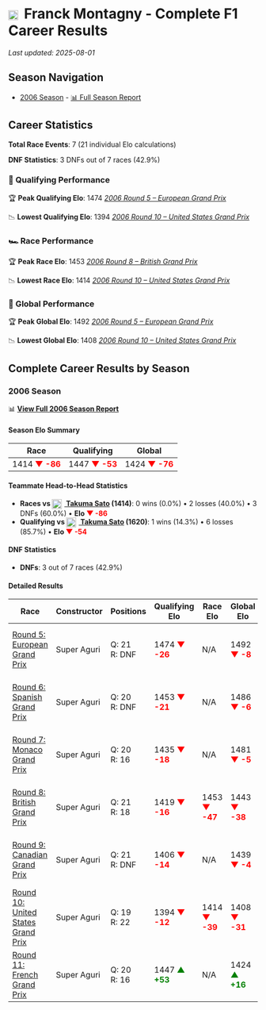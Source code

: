 # <img src="https://upload.wikimedia.org/wikipedia/commons/c/c3/Flag_of_France.svg" alt="France" width="20" height="auto" style="vertical-align: middle; margin-right: 5px;" onerror="this.outerHTML='🇫🇷'; this.style.marginRight='5px';"/> Franck Montagny - Complete F1 Career Results

*Last updated: 2025-08-01*

## Season Navigation

- [2006 Season](#2006-season) - [📊 Full Season Report](../seasons/2006-season-report)

## Career Statistics

**Total Race Events**: 7 (21 individual Elo calculations)

**DNF Statistics**: 3 DNFs out of 7 races (42.9%)

### 🏁 Qualifying Performance

🏆 **Peak Qualifying Elo**: 1474
   *[2006 Round 5 – European Grand Prix](../seasons/2006-season-report#round-5-european-grand-prix)*

📉 **Lowest Qualifying Elo**: 1394
   *[2006 Round 10 – United States Grand Prix](../seasons/2006-season-report#round-10-united-states-grand-prix)*

### 🏎️ Race Performance

🏆 **Peak Race Elo**: 1453
   *[2006 Round 8 – British Grand Prix](../seasons/2006-season-report#round-8-british-grand-prix)*

📉 **Lowest Race Elo**: 1414
   *[2006 Round 10 – United States Grand Prix](../seasons/2006-season-report#round-10-united-states-grand-prix)*

### 🌟 Global Performance

🏆 **Peak Global Elo**: 1492
   *[2006 Round 5 – European Grand Prix](../seasons/2006-season-report#round-5-european-grand-prix)*

📉 **Lowest Global Elo**: 1408
   *[2006 Round 10 – United States Grand Prix](../seasons/2006-season-report#round-10-united-states-grand-prix)*


## Complete Career Results by Season

### 2006 Season

📊 **[View Full 2006 Season Report](../seasons/2006-season-report)**

#### Season Elo Summary

| Race | Qualifying | Global |
|------|------------|--------|
| 1414 **<span style="color: red;">▼ -86</span>** | 1447 **<span style="color: red;">▼ -53</span>** | 1424 **<span style="color: red;">▼ -76</span>** |

#### Teammate Head-to-Head Statistics

- **Races vs [<img src="https://upload.wikimedia.org/wikipedia/commons/9/9e/Flag_of_Japan.svg" alt="Japan" width="20" height="auto" style="vertical-align: middle; margin-right: 5px;" onerror="this.outerHTML='🇯🇵'; this.style.marginRight='5px';"/> Takuma Sato](takuma-sato) (1414)**: 0 wins (0.0%) • 2 losses (40.0%) • 3 DNFs (60.0%) • **Elo <span style="color: red;">▼ -86</span>**
- **Qualifying vs [<img src="https://upload.wikimedia.org/wikipedia/commons/9/9e/Flag_of_Japan.svg" alt="Japan" width="20" height="auto" style="vertical-align: middle; margin-right: 5px;" onerror="this.outerHTML='🇯🇵'; this.style.marginRight='5px';"/> Takuma Sato](takuma-sato) (1620)**: 1 wins (14.3%) • 6 losses (85.7%) • **Elo <span style="color: red;">▼ -54</span>**

#### DNF Statistics

- **DNFs**: 3 out of 7 races (42.9%)

#### Detailed Results

| Race | Constructor | Positions | Qualifying Elo | Race Elo | Global Elo | Teammate |
|------|-------------|-----------|----------------|----------|------------|----------|
| [Round 5: European Grand Prix](../seasons/2006-season-report#round-5-european-grand-prix) | Super Aguri | Q: 21<br/>R: DNF | 1474 **<span style="color: red;">▼ -26</span>** | N/A | 1492 **<span style="color: red;">▼ -8</span>** | [<img src="https://upload.wikimedia.org/wikipedia/commons/9/9e/Flag_of_Japan.svg" alt="Japan" width="20" height="auto" style="vertical-align: middle; margin-right: 5px;" onerror="this.outerHTML='🇯🇵'; this.style.marginRight='5px';"/> Takuma Sato](takuma-sato)<br/>Q: 20<br/>R: DNF |
| [Round 6: Spanish Grand Prix](../seasons/2006-season-report#round-6-spanish-grand-prix) | Super Aguri | Q: 20<br/>R: DNF | 1453 **<span style="color: red;">▼ -21</span>** | N/A | 1486 **<span style="color: red;">▼ -6</span>** | [<img src="https://upload.wikimedia.org/wikipedia/commons/9/9e/Flag_of_Japan.svg" alt="Japan" width="20" height="auto" style="vertical-align: middle; margin-right: 5px;" onerror="this.outerHTML='🇯🇵'; this.style.marginRight='5px';"/> Takuma Sato](takuma-sato)<br/>Q: 19<br/>R: 17 |
| [Round 7: Monaco Grand Prix](../seasons/2006-season-report#round-7-monaco-grand-prix) | Super Aguri | Q: 20<br/>R: 16 | 1435 **<span style="color: red;">▼ -18</span>** | N/A | 1481 **<span style="color: red;">▼ -5</span>** | [<img src="https://upload.wikimedia.org/wikipedia/commons/9/9e/Flag_of_Japan.svg" alt="Japan" width="20" height="auto" style="vertical-align: middle; margin-right: 5px;" onerror="this.outerHTML='🇯🇵'; this.style.marginRight='5px';"/> Takuma Sato](takuma-sato)<br/>Q: 19<br/>R: DNF |
| [Round 8: British Grand Prix](../seasons/2006-season-report#round-8-british-grand-prix) | Super Aguri | Q: 21<br/>R: 18 | 1419 **<span style="color: red;">▼ -16</span>** | 1453 **<span style="color: red;">▼ -47</span>** | 1443 **<span style="color: red;">▼ -38</span>** | [<img src="https://upload.wikimedia.org/wikipedia/commons/9/9e/Flag_of_Japan.svg" alt="Japan" width="20" height="auto" style="vertical-align: middle; margin-right: 5px;" onerror="this.outerHTML='🇯🇵'; this.style.marginRight='5px';"/> Takuma Sato](takuma-sato)<br/>Q: 20<br/>R: 17 |
| [Round 9: Canadian Grand Prix](../seasons/2006-season-report#round-9-canadian-grand-prix) | Super Aguri | Q: 21<br/>R: DNF | 1406 **<span style="color: red;">▼ -14</span>** | N/A | 1439 **<span style="color: red;">▼ -4</span>** | [<img src="https://upload.wikimedia.org/wikipedia/commons/9/9e/Flag_of_Japan.svg" alt="Japan" width="20" height="auto" style="vertical-align: middle; margin-right: 5px;" onerror="this.outerHTML='🇯🇵'; this.style.marginRight='5px';"/> Takuma Sato](takuma-sato)<br/>Q: 20<br/>R: 15 |
| [Round 10: United States Grand Prix](../seasons/2006-season-report#round-10-united-states-grand-prix) | Super Aguri | Q: 19<br/>R: 22 | 1394 **<span style="color: red;">▼ -12</span>** | 1414 **<span style="color: red;">▼ -39</span>** | 1408 **<span style="color: red;">▼ -31</span>** | [<img src="https://upload.wikimedia.org/wikipedia/commons/9/9e/Flag_of_Japan.svg" alt="Japan" width="20" height="auto" style="vertical-align: middle; margin-right: 5px;" onerror="this.outerHTML='🇯🇵'; this.style.marginRight='5px';"/> Takuma Sato](takuma-sato)<br/>Q: 18<br/>R: 14 |
| [Round 11: French Grand Prix](../seasons/2006-season-report#round-11-french-grand-prix) | Super Aguri | Q: 20<br/>R: 16 | 1447 **<span style="color: green;">▲ +53</span>** | N/A | 1424 **<span style="color: green;">▲ +16</span>** | [<img src="https://upload.wikimedia.org/wikipedia/commons/9/9e/Flag_of_Japan.svg" alt="Japan" width="20" height="auto" style="vertical-align: middle; margin-right: 5px;" onerror="this.outerHTML='🇯🇵'; this.style.marginRight='5px';"/> Takuma Sato](takuma-sato)<br/>Q: 21<br/>R: DNF |


